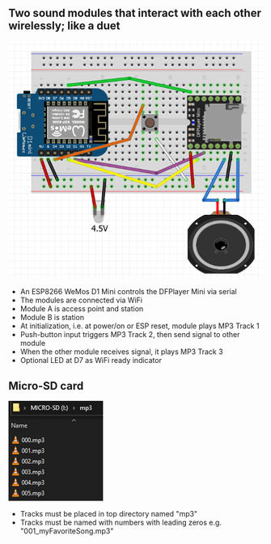 ## Two sound modules that interact with each other wirelessly; like a duet   
![](https://github.com/xoskeletor/ESP8266_DFPlayer/blob/main/ESP_DFPlay_Breadboard.png?raw=true)  
* An ESP8266 WeMos D1 Mini controls the DFPlayer Mini via serial  
* The modules are connected via WiFi   
* Module A is access point and station  
* Module B is station  
* At initialization, i.e. at power/on or ESP reset, module plays MP3 Track 1  
* Push-button input triggers MP3 Track 2, then send signal to other module  
* When the other module receives signal, it plays MP3 Track 3  
* Optional LED at D7 as WiFi ready indicator
## Micro-SD card  
![](https://github.com/xoskeletor/ESP8266_DFPlayer/blob/3757b1a80db6d880d37c80d6c4838956a24cbe24/DFplay_microSD.png)  
* Tracks must be placed in top directory named "mp3"  
* Tracks must be named with numbers with leading zeros e.g. "001_myFavoriteSong.mp3"  
